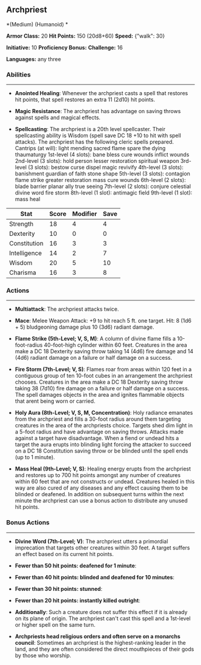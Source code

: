 ## Archpriest
*(Medium) (Humanoid) *

**Armor Class:** 20
**Hit Points:** 150 (20d8+60)
**Speed:** {"walk": 30}

**Initiative:** 10
**Proficiency Bonus:**
**Challenge:** 16

**Languages:** any three

### Abilities
 --- 
- **Anointed Healing**: Whenever the archpriest casts a spell that restores hit points, that spell restores an extra 11 (2d10) hit points.

- **Magic Resistance**: The archpriest has advantage on saving throws against spells and magical effects.

- **Spellcasting**: The archpriest is a 20th level spellcaster. Their spellcasting ability is Wisdom (spell save DC 18
 +10 to hit with spell attacks). The archpriest has the following cleric spells prepared.
 Cantrips (at will): light
 mending
 sacred flame
 spare the dying
 thaumaturgy
 1st-level (4 slots): bane
 bless
 cure wounds
 inflict wounds
 2nd-level (3 slots): hold person
 lesser restoration
 spiritual weapon
 3rd-level (3 slots): bestow curse
 dispel magic
 revivify
 4th-level (3 slots): banishment
 guardian of faith
 stone shape
 5th-level (3 slots): contagion
 flame strike
 greater restoration
 mass cure wounds
 6th-level (2 slots): blade barrier
 planar ally
 true seeing
 7th-level (2 slots): conjure celestial
 divine word
 fire storm
 8th-level (1 slot): antimagic field
 9th-level (1 slot): mass heal



| Stat | Score | Modifier | Save |
| ---- | ---- | ---- | ---- |
| Strength | 18 | 4 | 4 |
| Dexterity | 10 | 0 | 0 |
| Constitution | 16 | 3 | 3 |
| Intelligence | 14 | 2 | 7 |
| Wisdom | 20 | 5 | 10 |
| Charisma | 16 | 3 | 8 |

### Actions
 --- 
- **Multiattack**: The archpriest attacks twice.

- **Mace**: Melee Weapon Attack: +9 to hit  reach 5 ft.  one target. Hit: 8 (1d6 + 5) bludgeoning damage plus 10 (3d6) radiant damage.

- **Flame Strike (5th-Level; V, S, M)**: A column of divine flame fills a 10-foot-radius  40-foot-high cylinder within 60 feet. Creatures in the area make a DC 18 Dexterity saving throw  taking 14 (4d6) fire damage and 14 (4d6) radiant damage on a failure or half damage on a success.

- **Fire Storm (7th-Level; V, S)**: Flames roar from areas within 120 feet in a contiguous group of ten 10-foot cubes in an arrangement the archpriest chooses. Creatures in the area make a DC 18 Dexterity saving throw  taking 38 (7d10) fire damage on a failure or half damage on a success. The spell damages objects in the area and ignites flammable objects that arent being worn or carried.

- **Holy Aura (8th-Level; V, S, M, Concentration)**: Holy radiance emanates from the archpriest and fills a 30-foot radius around them  targeting creatures in the area of the archpriests choice. Targets shed dim light in a 5-foot radius and have advantage on saving throws. Attacks made against a target have disadvantage. When a fiend or undead hits a target  the aura erupts into blinding light  forcing the attacker to succeed on a DC 18 Constitution saving throw or be blinded until the spell ends (up to 1 minute).

- **Mass Heal (9th-Level; V, S)**: Healing energy erupts from the archpriest and restores up to 700 hit points amongst any number of creatures within 60 feet that are not constructs or undead. Creatures healed in this way are also cured of any diseases  and any effect causing them to be blinded or deafened. In addition  on subsequent turns within the next minute the archpriest can use a bonus action to distribute any unused hit points.

### Bonus Actions
 --- 
- **Divine Word (7th-Level; V)**: The archpriest utters a primordial imprecation that targets other creatures within 30 feet. A target suffers an effect based on its current hit points.

- **Fewer than 50 hit points: deafened for 1 minute**: 

- **Fewer than 40 hit points: blinded and deafened for 10 minutes**: 

- **Fewer than 30 hit points: stunned**: 

- **Fewer than 20 hit points: instantly killed outright**: 

- **Additionally**: Such a creature does not suffer this effect if it is already on its plane of origin. The archpriest can't cast this spell and a 1st-level or higher spell on the same turn.

- **Archpriests head religious orders and often serve on a monarchs council**: Sometimes an archpriest is the highest-ranking leader in the land, and they are often considered the direct mouthpieces of their gods by those who worship.

